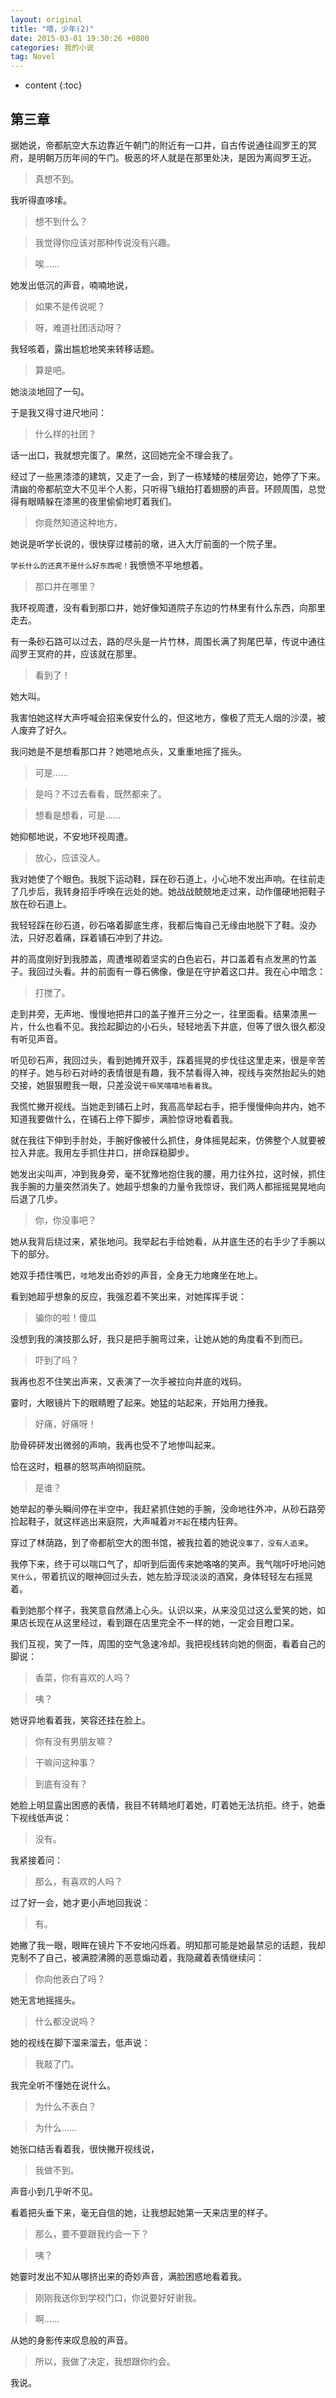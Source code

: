 ```yaml
---
layout: original
title: "喂，少年(2)"
date: 2015-03-01 19:30:26 +0800 
categories: 我的小说
tag: Novel
---
```

* content
{:toc}

## 第三章

据她说，帝都航空大东边靠近午朝门的附近有一口井，自古传说通往阎罗王的冥府，是明朝万历年间的午门。极恶的坏人就是在那里处决，是因为离阎罗王近。

> 真想不到。

我听得直哆嗦。

> 想不到什么？

> 我觉得你应该对那种传说没有兴趣。

> 唉……

她发出低沉的声音，喃喃地说，

> 如果不是传说呢？

> 呀，难道社团活动呀？

我轻咳着，露出尴尬地笑来转移话题。

> 算是吧。

她淡淡地回了一句。

于是我又得寸进尺地问：

> 什么样的社团？

话一出口，我就想完蛋了。果然，这回她完全不理会我了。

经过了一些黑漆漆的建筑，又走了一会，到了一栋矮矮的楼层旁边，她停了下来。清幽的帝都航空大不见半个人影，只听得飞蛾拍打着翅膀的声音。环顾周围，总觉得有眼睛躲在漆黑的夜里偷偷地盯着我们。

> 你竟然知道这种地方。

她说是听学长说的，很快穿过楼前的墩，进入大厅前面的一个院子里。

`学长什么的还真不是什么好东西呢！`我愤愤不平地想着。

> 那口井在哪里？

我环视周遭，没有看到那口井，她好像知道院子东边的竹林里有什么东西，向那里走去。

有一条砂石路可以过去，路的尽头是一片竹林，周围长满了狗尾巴草，传说中通往阎罗王冥府的井，应该就在那里。

> 看到了！

她大叫。

我害怕她这样大声呼喊会招来保安什么的，但这地方，像极了荒无人烟的沙漠，被人废弃了好久。

我问她是不是想看那口井？她嗯地点头，又重重地摇了摇头。

> 可是……

> 是吗？不过去看看，既然都来了。

> 想看是想看，可是……

她抑郁地说，不安地环视周遭。

> 放心，应该没人。

我对她使了个眼色。我脱下运动鞋，踩在砂石道上，小心地不发出声响。在往前走了几步后，我转身招手呼唤在远处的她。她战战兢兢地走过来，动作僵硬地把鞋子放在砂石道上。

我轻轻踩在砂石道，砂石咯着脚底生疼，我都后悔自己无缘由地脱下了鞋。没办法，只好忍着痛，踩着铺石冲到了井边。

井的高度刚好到我膝盖，周遭堆砌着坚实的白色岩石，井口盖着有点发黑的竹盖子。我回过头看。井的前面有一尊石佛像，像是在守护着这口井。我在心中暗念：

> 打搅了。

走到井旁，无声地、慢慢地把井口的盖子推开三分之一，往里面看。结果漆黑一片，什么也看不见。我捡起脚边的小石头，轻轻地丢下井底，但等了很久很久都没有听见声音。

听见砂石声，我回过头，看到她摊开双手，踩着摇晃的步伐往这里走来，很是辛苦的样子。她与砂石对峙的表情很是有趣，我不禁看得入神，视线与突然抬起头的她交接，她狠狠瞪我一眼，只差没说`干嘛笑嘻嘻地看着我`。

我慌忙撇开视线。当她走到铺石上时，我高高举起右手，把手慢慢伸向井内，她不知道我要做什么，在铺石上停下脚步，满脸惊讶地看着我。

就在我往下伸到手肘处，手腕好像被什么抓住，身体摇晃起来，仿佛整个人就要被拉入井底。我用左手抓住井口，拼命踩稳脚步。

她发出尖叫声，冲到我身旁，毫不犹豫地抱住我的腰，用力往外拉，这时候，抓住我手腕的力量突然消失了。她超乎想象的力量令我惊讶，我们两人都摇摇晃晃地向后退了几步。

> 你，你没事吧？

她从我背后绕过来，紧张地问。我举起右手给她看，从井底生还的右手少了手腕以下的部分。

她双手捂住嘴巴，`哇`地发出奇妙的声音，全身无力地瘫坐在地上。

看到她超乎想象的反应，我强忍着不笑出来，对她挥挥手说：

> 骗你的啦！傻瓜

没想到我的演技那么好，我只是把手腕弯过来，让她从她的角度看不到而已。

> 吓到了吗？

我再也忍不住笑出声来，又表演了一次手被拉向井底的戏码。

霎时，大眼镜片下的眼睛瞪了起来。她猛的站起来，开始用力捶我。

> 好痛，好痛呀！

肋骨砰砰发出微弱的声响，我再也受不了地惨叫起来。

恰在这时，粗暴的怒骂声响彻庭院。

> 是谁？

她举起的拳头瞬间停在半空中，我赶紧抓住她的手腕，没命地往外冲，从砂石路旁捡起鞋子，就这样逃出来庭院，大声喊着`对不起`在楼内狂奔。

穿过了林荫路，到了帝都航空大的图书馆，被我拉着的她说`没事了，没有人追来`。

我停下来，终于可以喘口气了，却听到后面传来她咯咯的笑声。我气喘吁吁地问她`笑什么`，带着抗议的眼神回过头去，她左脸浮现淡淡的酒窝，身体轻轻左右摇晃着。

看到她那个样子，我笑意自然涌上心头。认识以来，从来没见过这么爱笑的她，如果店长现在从这里经过，看到跟在店里完全不一样的她，一定会目瞪口呆。

我们互视，笑了一阵，周围的空气急速冷却。我把视线转向她的侧面，看着自己的脚说：

> 香菜，你有喜欢的人吗？

> 咦？

她讶异地看着我，笑容还挂在脸上。

> 你有没有男朋友嘛？

> 干嘛问这种事？

> 到底有没有？

她脸上明显露出困惑的表情，我目不转睛地盯着她，盯着她无法抗拒。终于，她垂下视线低声说：

> 没有。

我紧接着问：

> 那么，有喜欢的人吗？

过了好一会，她才更小声地回我说：

> 有。

她撇了我一眼，眼眸在镜片下不安地闪烁着。明知那可能是她最禁忌的话题，我却克制不了自己，被满腔沸腾的恶意煽动着，我隐藏着表情继续问：

> 你向他表白了吗？

她无言地摇摇头。

> 什么都没说吗？

她的视线在脚下溜来溜去，低声说：

> 我敲了门。

我完全听不懂她在说什么。

> 为什么不表白？

> 为什么……

她张口结舌看着我，很快撇开视线说，

> 我做不到。

声音小到几乎听不见。

看着把头垂下来，毫无自信的她，让我想起她第一天来店里的样子。

> 那么，要不要跟我约会一下？

> 咦？

她霎时发出不知从哪挤出来的奇妙声音，满脸困惑地看着我。

> 刚刚我送你到学校门口，你说要好好谢我。

> 啊……

从她的身影传来叹息般的声音。

> 所以，我做了决定，我想跟你约会。

我说。

